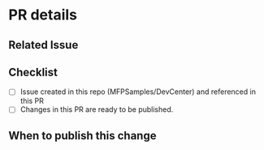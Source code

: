 # PR details

<!--- Provide a general summary of your changes in the Title above -->


## Related Issue

<!--- This project only accepts pull requests related to open issues created in this repo -->
<!--- If suggesting a new feature or change, please discuss it in an issue first -->
<!--- Please link to the issue here: -->

## Checklist

<!--- Go over all the following points, and put an `x` in all the boxes that apply. -->
<!--- If you're unsure about any of these, don't hesitate to ask. -->

- [ ] Issue created in this repo (MFPSamples/DevCenter) and referenced in this PR
- [ ] Changes in this PR are ready to be published.

## When to publish this change

<!--- If your changes are not ready to be published at the time of creating the PR indicate here the date by when it should be published. -->
